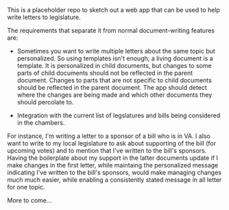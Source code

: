 
This is a placeholder repo to sketch out a web app that can be used to help write letters to legislature.

The requirements that separate it from normal document-writing features are:

* Sometimes you want to write multiple letters about the same topic but personalized. So using templates isn't enough; a living document is a template. It is personalized in child documents, but changes to some parts of child documents should not be reflected in the parent document.  Changes to parts that are not specific to child documents should be reflected in the parent document.  The app should detect where the changes are being made and which other documents they should percolate to.

* Integration with the current list of legslatures and bills being considered in the chambers.

For instance, I'm writing a letter to a sponsor of a bill who is in VA.  I also want to write to my local legislature to ask about supporting of the bill (for upcoming votes) and to mention that I've written to the bill's sponsors.  Having the boilerplate about my support in the latter documents update if I make changes in the first letter, while maintaing the personalized message indicating I've written to the bill's sponsors, would make managing changes much much easier, while enabling a consistently stated message in all letter for one topic.

More to come...
